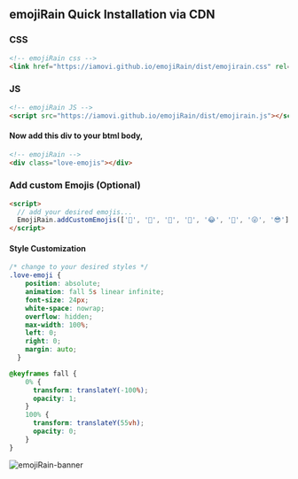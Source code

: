 ## emojiRain Quick Installation via CDN

### CSS
```html
<!-- emojiRain css -->
<link href="https://iamovi.github.io/emojiRain/dist/emojirain.css" rel="stylesheet">
```

### JS
```html
<!-- emojiRain JS -->
<script src="https://iamovi.github.io/emojiRain/dist/emojirain.js"></script>
```

#### Now add this div to your btml body,
```html
<!-- emojiRain -->
<div class="love-emojis"></div>
```

### Add custom Emojis (Optional)
```html
<script>
  // add your desired emojis...
  EmojiRain.addCustomEmojis(['🌹', '🌈', '🐸', '🚗', '😂', '🤣', '😜', '😎']);
</script>
```

#### Style Customization
```css
/* change to your desired styles */
.love-emoji {
    position: absolute;
    animation: fall 5s linear infinite;
    font-size: 24px;
    white-space: nowrap;
    overflow: hidden;
    max-width: 100%;
    left: 0;
    right: 0;
    margin: auto;
  }

@keyframes fall {
    0% {
      transform: translateY(-100%);
      opacity: 1;
    }
    100% {
      transform: translateY(55vh);
      opacity: 0;
    }
}
```
![emojiRain-banner](banner.gif)